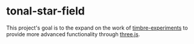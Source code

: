 # tonal-star-field

This project's goal is to the expand on the work of [timbre-experiments](https://github.com/scowalt/timbre-experiments) to provide more advanced functionality through [three.js](http://threejs.org/).